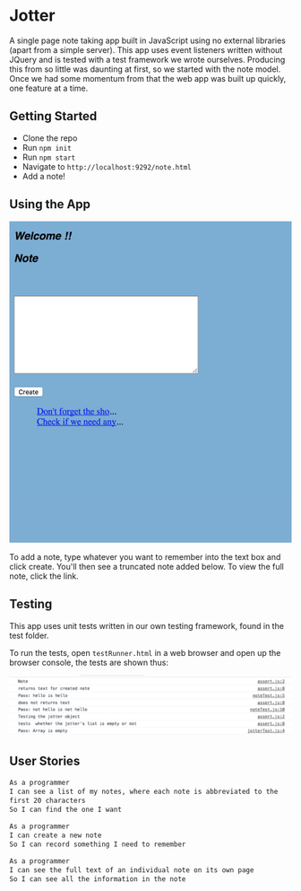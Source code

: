 # Jotter

A single page note taking app built in JavaScript using no external libraries (apart from a simple server). This app uses event listeners written without JQuery and is tested with a test framework we wrote ourselves. Producing this from so little was daunting at first, so we started with the note model. Once we had some momentum from that the web app was built up quickly, one feature at a time.

## Getting Started

- Clone the repo
- Run ```npm init```
- Run ```npm start```
- Navigate to ```http://localhost:9292/note.html```
- Add a note!

## Using the App

![Alt text](img/app.png)

To add a note, type whatever you want to remember into the text box and click create. You'll then see a truncated note added below. To view the full note, click the link.

## Testing

This app uses unit tests written in our own testing framework, found in the test folder.

To run the tests, open ```testRunner.html``` in a web browser and open up the browser console, the tests are shown thus:

![Alt text](img/tests.png)

## User Stories

```
As a programmer
I can see a list of my notes, where each note is abbreviated to the first 20 characters
So I can find the one I want
```

```
As a programmer
I can create a new note
So I can record something I need to remember
```

```
As a programmer
I can see the full text of an individual note on its own page
So I can see all the information in the note
```
